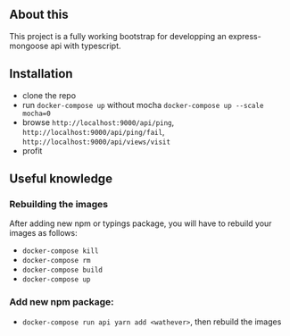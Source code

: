 ## About this
This project is a fully working bootstrap for developping an express-mongoose api with typescript.

## Installation
 - clone the repo
 - run `docker-compose up` without mocha `docker-compose up --scale mocha=0`
 - browse `http://localhost:9000/api/ping`, `http://localhost:9000/api/ping/fail`, `http://localhost:9000/api/views/visit`
 - profit

## Useful knowledge

### Rebuilding the images
After adding new npm or typings package, you will have to rebuild your images as follows:

 - `docker-compose kill`
 - `docker-compose rm`
 - `docker-compose build`
 - `docker-compose up`

### Add new npm package:
 - `docker-compose run api yarn add <wathever>`, then rebuild the images
